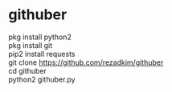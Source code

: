 # githuber
pkg install python2<br>
pkg install git<br>
pip2 install requests<br>
git clone https://github.com/rezadkim/githuber<br>
cd githuber<br>
python2 githuber.py
